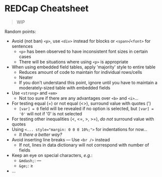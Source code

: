 # REDCap Cheatsheet

> WIP

Random points:

- Avoid (not ban) `<p>`, use `<div>` instead for blocks or `<span>`/`<font>` for sentences
  - `<p>` has been observed to have inconsistent font sizes in certain cases
  - There will be situations where using `<p>` is appropriate
- When using embedded field tables, apply 'majority' style to entire table
  - Reduces amount of code to maintain for individual rows/cells
  - Neater
  - If you don't understand this point, ignore until you have to maintain a moderately-sized table with embedded fields
- Use `<strong>` and `<em>`
  - Not too sure if there are any advantages over `<b>` and `<i>`...
- For testing equal (=) or not equal (<>), surround value with quotes (')
  - `[var] = 0` field will be revealed if no option is selected, but `[var] = '0'` will not if '0' is not selected
- For testing other inequalities (<, <=, >, >=), _do not_ surround value with quotes
- Using `<... style="margin: 0 0 0 10%;">` for indentations for now...
  - _It there a better way?_
- Avoid inserting line breaks &mdash; Use `<br />` instead
  - If not, lines in data dictionary will not correspond with number of fields
- Keep an eye on special characters, _e.g._:
  - `&mdash;`: &mdash;
  - `&ge;`: &ge;
- ...

